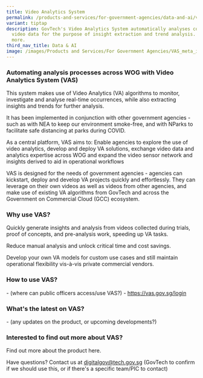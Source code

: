 ```yaml
---
title: Video Analytics System
permalink: /products-and-services/for-government-agencies/data-and-ai/video-analytics-system/
variant: tiptap
description: GovTech's Video Analytics System automatically analyses collected
  video data for the purpose of insight extraction and trend analysis. Find out
  more.
third_nav_title: Data & AI
image: /images/Products and Services/For Government Agencies/VAS_meta_image.jpg
---
```

<h3>Automating analysis processes across WOG with Video Analytics System (VAS)</h3>
<p>This system makes use of Video Analytics (VA) algorithms to monitor, investigate
and analyse real-time occurrences, while also extracting insights and trends
for further analysis.</p>
<p>It has been implemented in conjunction with other government agencies
- such as with NEA to keep our environment smoke-free, and with NParks
to facilitate safe distancing at parks during COVID.</p>
<p>As a central platform, VAS aims to: Enable agencies to explore the use
of video analytics, develop and deploy VA solutions, exchange video data
and analytics expertise across WOG and expand the video sensor network
and insights derived to aid in operational workflows</p>
<p>VAS is designed for the needs of government agencies - agencies can kickstart,
deploy and develop VA projects quickly and effortlessly. They can leverage
on their own videos as well as videos from other agencies, and make use
of existing VA algorithms from GovTech and across the Government on Commercial
Cloud (GCC) ecosystem.</p>
<h3>Why use VAS?</h3>
<p>Quickly generate insights and analysis from videos collected during trials,
proof of concepts, and pre-analysis work, speeding up VA tasks.</p>
<p>Reduce manual analysis and unlock critical time and cost savings.</p>
<p>Develop your own VA models for custom use cases and still maintain operational
flexibility vis-à-vis private commercial vendors.</p>
<h3>How to use VAS?</h3>
<p>- (where can public officers access/use VAS?) - <a href="https://vas.gov.sg/login" rel="noopener noreferrer nofollow" target="_blank">https://vas.gov.sg/login</a>
</p>
<h3>What's the latest on VAS?</h3>
<p>- (any updates on the product, or upcoming developments?)</p>
<h3>Interested to find out more about VAS?</h3>
<p>Find out more about the product here.</p>
<p>Have questions? Contact us at <a href="mailto:digitalgov@tech.gov.sg" rel="noopener noreferrer nofollow" target="_blank">digitalgov@tech.gov.sg</a> (GovTech
to confirm if we should use this, or if there's a specific team/PIC to
contact)</p>